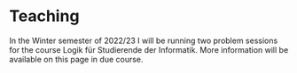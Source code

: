 <!DOCTYPE html>
<html>
<body>
<h1> Teaching </h1>

<p> In the Winter semester of 2022/23 I will be running two problem sessions for the course Logik für Studierende der Informatik. More information will be available on this page in due course. </p>
	</body>
</html>
